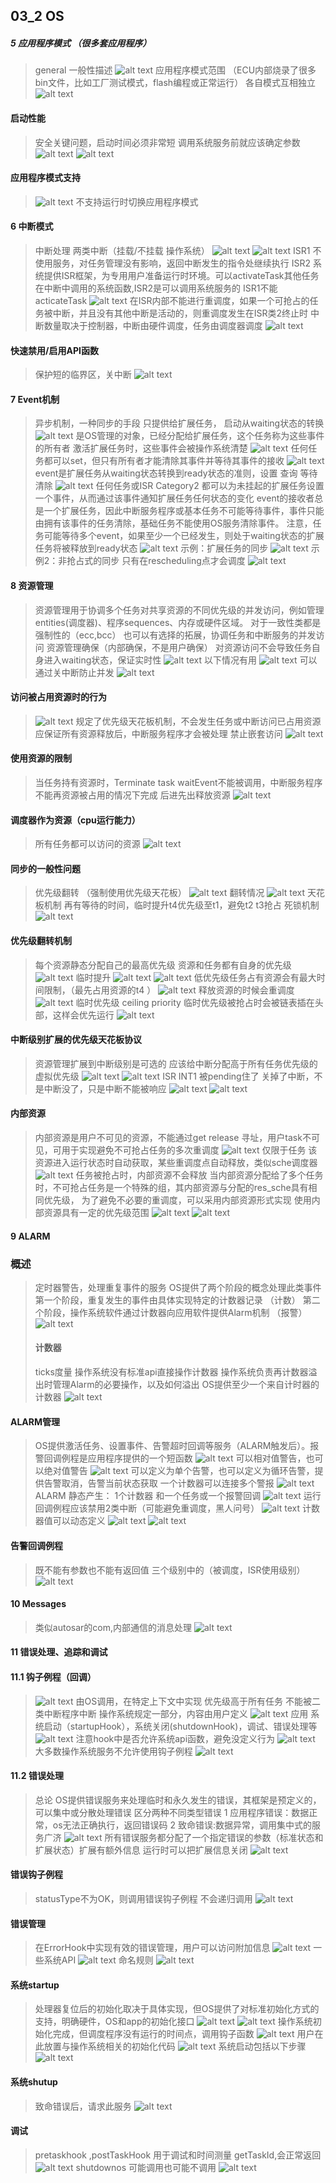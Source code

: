 ## 03_2 OS
##### 5 应用程序模式 （很多套应用程序）
> general 一般性描述
> ![alt text](image.png)
> 应用程序模式范围 （ECU内部烧录了很多bin文件，比如工厂测试模式，flash编程或正常运行）
> 各自模式互相独立
> ![alt text](image-1.png)
#### 启动性能
> 安全关键问题，启动时间必须非常短
> 调用系统服务前就应该确定参数
> ![alt text](image-2.png)
> ![alt text](image-3.png)
#### 应用程序模式支持
> ![alt text](image-4.png)
> 不支持运行时切换应用程序模式
####  6 中断模式
> 中断处理 两类中断（挂载/不挂载 操作系统）
> ![alt text](image-5.png)
> ![alt text](image-8.png)
> ISR1 不使用服务，对任务管理没有影响，返回中断发生的指令处继续执行
> ISR2 系统提供ISR框架，为专用用户准备运行时环境。可以activateTask其他任务
> 在中断中调用的系统函数,ISR2是可以调用系统服务的
> ISR1不能acticateTask 
> ![alt text](image-7.png)
> 在ISR内部不能进行重调度，如果一个可抢占的任务被中断，并且没有其他中断是活动的，则重调度发生在ISR类2终止时
> 中断数量取决于控制器，中断由硬件调度，任务由调度器调度
> ![alt text](image-9.png)
#### 快速禁用/启用API函数
> 保护短的临界区，关中断
> ![alt text](image-10.png)
#### 7 Event机制
> 异步机制，一种同步的手段
> 只提供给扩展任务，
> 启动从waiting状态的转换
> ![alt text](image-11.png)
> 是OS管理的对象，已经分配给扩展任务，这个任务称为这些事件的所有者
> 激活扩展任务时，这些事件会被操作系统清楚
> ![alt text](image-12.png)
> 任何任务都可以set，但只有所有者才能清除其事件并等待其事件的接收
> ![alt text](image-14.png)
> event是扩展任务从waiting状态转换到ready状态的准则，设置 查询 等待 清除
> ![alt text](image-15.png)
> 任何任务或ISR Category2 都可以为未挂起的扩展任务设置一个事件，从而通过该事件通知扩展任务任何状态的变化
> event的接收者总是一个扩展任务，因此中断服务程序或基本任务不可能等待事件，事件只能由拥有该事件的任务清除，基础任务不能使用OS服务清除事件。
> 注意，任务可能等待多个event，如果至少一个已经发生，则处于waiting状态的扩展任务将被释放到ready状态
> ![alt text](image-16.png)
> 示例：扩展任务的同步
> ![alt text](image-17.png)
> 示例2：非抢占式的同步
> 只有在rescheduling点才会调度
> ![alt text](image-18.png)
####  8 资源管理
> 资源管理用于协调多个任务对共享资源的不同优先级的并发访问，例如管理entities(调度器)、程序sequences、内存或硬件区域。
> 对于一致性类都是强制性的（ecc,bcc）
> 也可以有选择的拓展，协调任务和中断服务的并发访问
> 资源管理确保（内部确保，不是用户确保）
> 对资源访问不会导致任务自身进入waiting状态，保证实时性
> ![alt text](image-20.png)
> 以下情况有用
> ![alt text](image-21.png)
> 可以通过关中断防止并发
> ![alt text](image-22.png)
#### 访问被占用资源时的行为
> ![alt text](image-23.png)
> 规定了优先级天花板机制，不会发生任务或中断访问已占用资源
> 应保证所有资源释放后，中断服务程序才会被处理
> 禁止嵌套访问
> ![alt text](image-24.png)
#### 使用资源的限制
> 当任务持有资源时，Terminate task waitEvent不能被调用，中断服务程序不能再资源被占用的情况下完成
> 后进先出释放资源
> ![alt text](image-25.png)
#### 调度器作为资源（cpu运行能力）
> 所有任务都可以访问的资源
> ![alt text](image-26.png)
#### 同步的一般性问题
> 优先级翻转 （强制使用优先级天花板）
> ![alt text](image-27.png)
> 翻转情况
> ![alt text](image-28.png)
> 天花板机制
> 再有等待的时间，临时提升t4优先级至t1，避免t2 t3抢占
> 死锁机制
> ![alt text](image-29.png)
#### 优先级翻转机制
> 每个资源静态分配自己的最高优先级
> 资源和任务都有自身的优先级
> ![alt text](image-30.png)
> 临时提升
> ![alt text](image-31.png)
> ![alt text](image-32.png)
> 低优先级任务占有资源会有最大时间限制，（最先占用资源的t4 ）
> ![alt text](image-33.png)
> 释放资源的时候会重调度
> ![alt text](image-34.png)
> 临时优先级 ceiling priority
> 临时优先级被抢占时会被链表插在头部，这样会优先运行
> ![alt text](image-36.png)
#### 中断级别扩展的优先级天花板协议
> 资源管理扩展到中断级别是可选的
> 应该给中断分配高于所有任务优先级的虚拟优先级
> ![alt text](image-37.png)
> ![alt text](image-38.png)
> ISR INT1 被pending住了
> 关掉了中断，不是中断没了，只是中断不能被响应
> ![alt text](image-39.png)
> ![alt text](image-40.png)
#### 内部资源
> 内部资源是用户不可见的资源，不能通过get release 寻址，用户task不可见，可用于实现避免不可抢占任务的多次重调度
> ![alt text](image-41.png)
> 仅限于任务
> 该资源进入运行状态时自动获取，某些重调度点自动释放，类似sche调度器
> ![alt text](image-42.png)
> 任务被抢占时，内部资源不会释放 
> 当内部资源分配给了多个任务时，不可抢占任务是一个特殊的组，其内部资源与分配的res_sche具有相同优先级，
> 为了避免不必要的重调度，可以采用内部资源形式实现
> 使用内部资源具有一定的优先级范围
> ![alt text](image-43.png)
> ![alt text](image-44.png)
#### 9 ALARM
### 概述
> 定时器警告，处理重复事件的服务 
> OS提供了两个阶段的概念处理此类事件
> 第一个阶段，重复发生的事件由具体实现特定的计数器记录 （计数）
> 第二个阶段，操作系统软件通过计数器向应用软件提供Alarm机制 （报警）
> ![alt text](image-45.png)
> #### 计数器
> ticks度量
> 操作系统没有标准api直接操作计数器
> 操作系统负责再计数器溢出时管理Alarm的必要操作，以及如何溢出
> OS提供至少一个来自计时器的计数器
> ![alt text](image-46.png)
#### ALARM管理
> OS提供激活任务、设置事件、告警超时回调等服务（ALARM触发后）。报警回调例程是应用程序提供的一个短函数
> ![alt text](image-47.png)
> 可以相对值警告，也可以绝对值警告
> ![alt text](image-48.png)
> 可以定义为单个告警，也可以定义为循环告警，提供告警取消，告警当前状态获取
> 一个计数器可以连接多个警报
> ![alt text](image-49.png)
> ALARM 静态产生： 1个计数器 和一个任务或一个报警回调
> ![alt text](image-50.png)
> 运行回调例程应该禁用2类中断（可能避免重调度，黑人问号）
> ![alt text](image-51.png)
> 计数器值可以动态定义
> ![alt text](image-52.png)
> ![alt text](image-53.png)
#### 告警回调例程
> 既不能有参数也不能有返回值
> 三个级别中的（被调度，ISR使用级别）
> ![alt text](image-54.png)
#### 10 Messages
> 类似autosar的com,内部通信的消息处理
> ![alt text](image-55.png)
#### 11 错误处理、追踪和调试
#### 11.1 钩子例程（回调）
> ![alt text](image-56.png)
> 由OS调用，在特定上下文中实现
> 优先级高于所有任务
> 不能被二类中断程序中断
> 操作系统规定一部分，内容由用户定义
> ![alt text](image-57.png)
> 应用
> 系统启动（startupHook），系统关闭(shutdownHook)，调试、错误处理等
> ![alt text](image-58.png)
> 注意hook中是否允许系统api函数，避免没定义行为
> ![alt text](image-59.png)
> 大多数操作系统服务不允许使用钩子例程
> ![alt text](image-60.png)
#### 11.2 错误处理
> 总论
> OS提供错误服务来处理临时和永久发生的错误，其框架是预定义的，可以集中或分散处理错误
> 区分两种不同类型错误
> 1 应用程序错误：数据正常，os无法正确执行，返回错误码
> 2 致命错误:数据异常，调用集中式的服务广济
> ![alt text](image-61.png)
> 所有错误服务都分配了一个指定错误的参数（标准状态和扩展状态）扩展有额外信息
> 运行时可以把扩展信息关闭
> ![alt text](image-62.png)
#### 错误钩子例程
> statusType不为OK，则调用错误钩子例程
> 不会递归调用
> ![alt text](image-63.png)
#### 错误管理
> 在ErrorHook中实现有效的错误管理，用户可以访问附加信息 
> ![alt text](image-65.png)
> 一些系统API
> ![alt text](image-66.png)
> 命名规则
> ![alt text](image-67.png)
#### 系统startup
> 处理器复位后的初始化取决于具体实现，但OS提供了对标准初始化方式的支持，明确硬件，OS和app的初始化接口
> ![alt text](image-68.png)
> ![alt text](image-69.png)
> 操作系统初始化完成，但调度程序没有运行的时间点，调用钩子函数
> ![alt text](image-70.png)
> 用户在此放置与操作系统相关的初始化代码
> ![alt text](image-71.png)
> 系统启动包括以下步骤
> ![alt text](image-72.png)
#### 系统shutup
> 致命错误后，请求此服务
> ![alt text](image-73.png)
#### 调试
> pretaskhook ,postTaskHook
> 用于调试和时间测量
> getTaskId,会正常返回
> ![alt text](image-74.png)
> shutdownos 可能调用也可能不调用
> ![alt text](image-75.png)